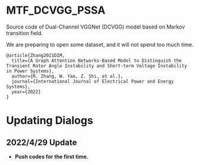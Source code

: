 # MTF_DCVGG_PSSA
Source code of Dual-Channel VGGNet (DCVGG) model based on Markov transition field.

We are preparing to open some dataset, and it will not spend too much time.

```
@article{Zhang2021DIM,
  title={A Graph Attention Networks-Based Model to Distinguish the Transient Rotor Angle Instability and Short-term Voltage Instability in Power Systems},
  author={R. Zhang, W. Yao, Z. Shi, et al.},
  journal={International Journal of Electrical Power and Energy Systems},
  year={2022}
}
```
# 

# Updating Dialogs

## 2022/4/29 Update
* __Push codes for the first time.__
